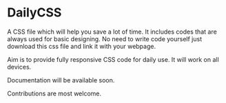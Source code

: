 # DailyCSS
A CSS file which will help you save a lot of time. It includes codes that are always used for basic designing. No need to write code yourself just download this css file and link it with your webpage.

Aim is to provide fully responsive CSS code for daily use. It will work on all devices.

Documentation will be available soon.

Contributions are most welcome.
